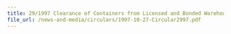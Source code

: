 ```yaml
---
title: 29/1997 Clearance of Containers from Licensed and Bonded Warehouses for Export
file_url: /news-and-media/circulars/1997-10-27-Circular2997.pdf
---
```


